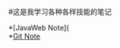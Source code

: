 #这是我学习各种各样技能的笔记

*[JavaWeb Note](  
*[Git Note](https://github.com/orchid-in-deep-valley/Notes/blob/master/Git.txt)
